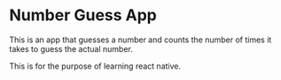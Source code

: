 # Number Guess App
This is an app that guesses a number and counts the number of times it takes to guess the actual number.

This is for the purpose of learning react native.

